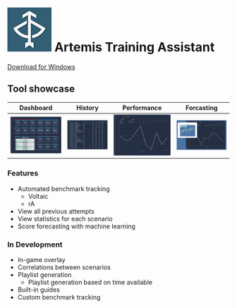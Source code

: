 # ![artemis_logo.png](./showcase/artemis_logo.png?raw=true) Artemis Training Assistant


[Download for Windows](https://nstalgic.github.io/Artemis/)

## Tool showcase

| Dashboard | History | Performance | Forcasting|
|-----|------|--------|----------|
| ![](./showcase/dash.png?raw=true) | ![](./showcase/hist.png?raw=true) | ![](./showcase/perf.png?raw=true) | ![](./showcase/forecast.png?raw=true) |

### Features
- Automated benchmark tracking
  - Voltaic
  - rA
- View all previous attempts
- View statistics for each scenario
- Score forecasting with machine learning

### In Development
- In-game overlay
- Correlations between scenarios
- Playlist generation
  - Playlist generation based on time available
- Built-in guides
- Custom benchmark tracking
